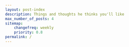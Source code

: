 ```yaml
---
layout: post-index
description: Things and thoughts he thinks you'll like
max_number_of_posts: 4
sitemap:
    changefreq: weekly
    priority: 0.8
permalink: /
---
```

